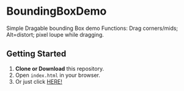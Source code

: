 # BoundingBoxDemo
Simple Dragable bounding Box demo
Functions: Drag corners/mids; Alt=distort; pixel loupe while dragging.

## Getting Started

1. **Clone or Download** this repository.
2. Open `index.html` in your browser.
3. Or just click [HERE!](https://ormaq.github.io/BoundingBoxDemo/)